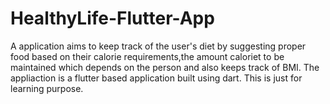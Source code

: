 # HealthyLife-Flutter-App
A application aims to keep track of the user's diet by suggesting proper food based on their calorie requirements,the amount caloriet to be maintained which depends on the person and also keeps track of BMI.
The appliaction is a flutter based application built using dart.
This is just for learning purpose.
